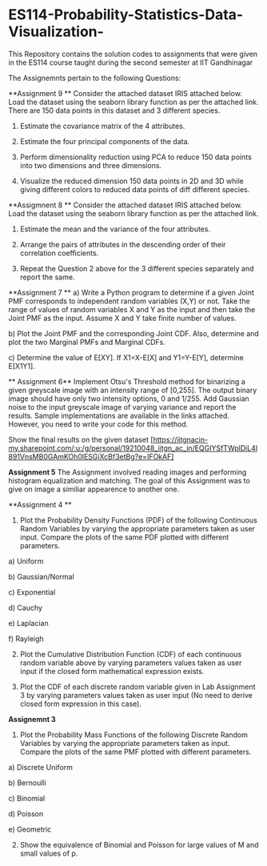 # ES114-Probability-Statistics-Data-Visualization-
This Repository contains the solution codes to assignments that were given in the ES114 course taught during the second semester at IIT Gandhinagar 

The Assignemnts pertain to the following Questions:

**Assignment 9 **
Consider the attached dataset
IRIS attached below. Load the dataset using the seaborn library function as per the attached link. There are 150 data points in this dataset and 3 different species.
1. Estimate the covariance matrix of the 4 attributes.

2. Estimate the four principal components of the data.

3. Perform dimensionality reduction using PCA to reduce 150 data points into two dimensions and three dimensions.

4. Visualize the reduced dimension 150 data points in 2D and 3D while giving different colors to reduced data points of diff different species.


**Assigmnent 8 **
Consider the attached dataset
IRIS attached below. Load the dataset using the seaborn library function as per the attached link.
1. Estimate the mean and the variance of the four attributes.

2. Arrange the pairs of attributes in the descending order of their correlation coefficients.

3. Repeat the Question 2 above for the 3 different species separately and report the same.


**Assignment 7 **
a) Write a Python program to determine if a given Joint PMF corresponds to independent random variables (X,Y) or not. Take the range of values of random variables X and Y as the input and then take the Joint PMF as the input. Assume X and Y take finite number of values.

b) Plot the Joint PMF and the corresponding Joint CDF. Also, determine and plot the two Marginal PMFs and Marginal CDFs.

c) Determine the value of E[XY]. If X1=X-E[X] and Y1=Y-E[Y], determine E[X1Y1].

**
Assignment 6** 
Implement Otsu's Threshold method for binarizing a given greyscale image with an intensity range of [0,255]. The output binary image should have only two intensity options, 0 and 1/255. Add Gaussian noise to the input greyscale image of varying variance and report the results. Sample implementations are available in the links attached. However, you need to write your code for this method.

Show the final results on the given dataset [https://iitgnacin-my.sharepoint.com/:u:/g/personal/19210048_iitgn_ac_in/EQGIYSfTWplDiL4l891VnsMB0GAmKOh0lESGiXcBf3etBg?e=IFOkAF]

**Assignment 5**
The Assignment involved reading images and performing histogram equalization and matching. The goal of this Assignment was to give on image a similiar appearence to another one.

**Assignment 4 **
1. Plot the Probability Density Functions (PDF) of the following Continuous Random Variables by varying the appropriate parameters taken as user input. Compare the plots of the same PDF plotted with different parameters. 

a) Uniform

b) Gaussian/Normal

c) Exponential

d) Cauchy

e) Laplacian

f) Rayleigh

2. Plot the Cumulative Distribution Function (CDF) of each continuous random variable above by varying parameters values taken as user input if the closed form mathematical expression exists. 

3. Plot the CDF of each discrete random variable given in Lab Assignment 3 by varying parameters values taken as user input (No need to derive closed form expression in this case).


**Assignemnt 3**
1. Plot the Probability Mass Functions of the following Discrete Random Variables by varying the appropriate parameters taken as input. Compare the plots of the same PMF plotted with different parameters. 

a) Discrete Uniform

b) Bernoulli

c) Binomial

d) Poisson

e) Geometric

2. Show the equivalence of Binomial and Poisson for large values of M and small values of p. 
